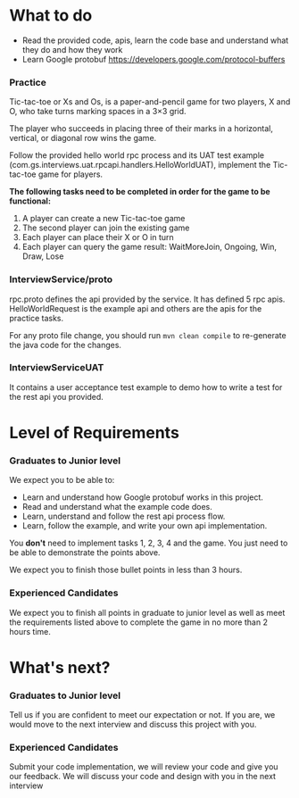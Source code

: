 # What to do

* Read the provided code, apis, learn the code base and understand what they do and how they work
* Learn Google protobuf https://developers.google.com/protocol-buffers

### Practice
Tic-tac-toe or Xs and Os, is a paper-and-pencil game for two players, X and O, who take turns marking spaces in a 3×3 grid.

The player who succeeds in placing three of their marks in a horizontal, vertical, or diagonal row wins the game.

Follow the provided hello world rpc process and its UAT test example (com.gs.interviews.uat.rpcapi.handlers.HelloWorldUAT), implement the Tic-tac-toe game for players.

__The following tasks need to be completed in order for the game to be functional:__
1. A player can create a new Tic-tac-toe game
2. The second player can join the existing game
3. Each player can place their X or O in turn
4. Each player can query the game result: WaitMoreJoin, Ongoing, Win, Draw, Lose


### InterviewService/proto
rpc.proto defines the api provided by the service. It has defined 5 rpc apis. HelloWorldRequest is the example api and others are the apis for the practice tasks.

For any proto file change, you should run `mvn clean compile` to re-generate the java code for the changes.
  
### InterviewServiceUAT
It contains a user acceptance test example to demo how to write a test for the rest api you provided.

# Level of Requirements

### Graduates to Junior level
We expect you to be able to:
* Learn and understand how Google protobuf works in this project.
* Read and understand what the example code does.
* Learn, understand and follow the rest api process flow.
* Learn, follow the example, and write your own api implementation.

You **don't** need to implement tasks 1, 2, 3, 4 and the game. You just need to be able to demonstrate the points above.

We expect you to finish those bullet points in less than 3 hours.

### Experienced Candidates
We expect you to finish all points in graduate to junior level as well as meet the requirements listed above to complete the game in no more than 2 hours time.

# What's next?

### Graduates to Junior level
Tell us if you are confident to meet our expectation or not. If you are, we would move to the next interview and discuss this project with you.

### Experienced Candidates
Submit your code implementation, we will review your code and give you our feedback. We will discuss your code and design with you in the next interview
